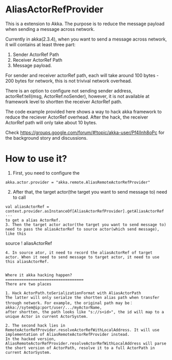 AliasActorRefProvider
==================================

This is a extension to Akka. The purpose is to reduce the message payload when sending a message across network.

Currently in akka(2.3.4), when you want to send a message across network, it will contains at least three part:

1. Sender ActorRef Path
2. Receiver ActorRef Path
3. Message payload.

For sender and receiver actorRef path, each will take around 100 bytes - 200 bytes for network, this is not trivival network overhead.

There is an option to configure not sending sender address, actorRef.tell(msg, ActorRef.noSender), however, it is not available at framework level to shortten the receiver ActorRef path.


The code example provided here shows a way to hack akka framework to reduce the reciever ActorRef overhead. After the hack, the receiver ActorRef path will only take about 10 bytes.


Check https://groups.google.com/forum/#!topic/akka-user/Pf4lInh8oPc for the background story and discussions.


How to use it?
==================================

1. First, you need to configure the 

  ```
  akka.actor.provider = "akka.remote.AliasRemoteActorRefProvider"
  ``` 
2. After that, the target actor(the target you want to send message to) need to call 
  ```
  val aliasActorRef = context.provider.asInstanceOf[AliasActorRefProvider].getAliasActorRef
  ··· 
  to get a alias ActorRef.
3. Then the target actor actor(the target you want to send message to) need to pass the aliasActorRef to source actor(which send message), like this
   ```
   source ! aliasActorRef
   ```
4. In source ator, it need to record the aliasActorRef of target actor. When it need to send message to target actor, it need to use this aliasActorRef.


Where it akka hacking happen?
==================================
There are two places

1. Hack ActorPath.toSerializationFormat with AliasActorPath
The latter will only serialze the shortten alias path when transfer through network. For example, the original path may be： akka://sytem@ip:port/user/.../myActorName, 
after shortten, the path looks like "s://s<id>", the id will map to a unique Actor in current ActorSystem.

2. The second hack lies in RemoteActorRefProvider.resolveActorRefWithLocalAddress. It will use implementation of AliasRemoteActorRefProvider instead.
In the hacked version, AliasRemoteActorRefProvider.resolveActorRefWithLocalAddress will parse the short version of ActorPath, resolve it to a full ActorPath in current ActorSystem. 





